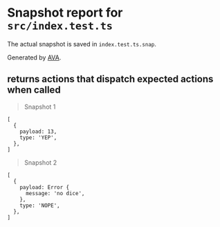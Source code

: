 # Snapshot report for `src/index.test.ts`

The actual snapshot is saved in `index.test.ts.snap`.

Generated by [AVA](https://ava.li).

## returns actions that dispatch expected actions when called

> Snapshot 1

    [
      {
        payload: 13,
        type: 'YEP',
      },
    ]

> Snapshot 2

    [
      {
        payload: Error {
          message: 'no dice',
        },
        type: 'NOPE',
      },
    ]

